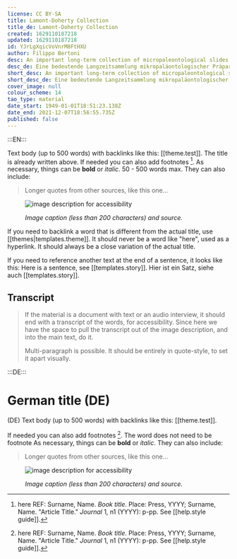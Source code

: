 ```yaml
---
license: CC BY-SA
title: Lamont-Doherty Collection
title_de: Lamont-Doherty Collection
created: 1629110187218
updated: 1629110187218
id: YJrLgXqicVoVnrM8FtHXU
author: Filippo Bertoni
desc: An important long-term collection of micropaleontological slides
desc_de: Eine bedeutende Langzeitsammlung mikropaläontologischer Präparate
short_desc: An important long-term collection of micropaleontological slides
short_desc_de: Eine bedeutende Langzeitsammlung mikropaläontologischer Präparate
cover_image: null
colour_scheme: 14
tao_type: material
date_start: 1949-01-01T18:51:23.138Z
date_end: 2021-12-07T18:56:55.735Z
published: false
---
```



:::EN:::

Text body (up to 500 words) with backlinks like this: [[theme.test]]. The title is already written above.
If needed you can also add footnotes [^1]. 
As necessary, things can be **bold** or _italic_. 50 - 500 words max.
They can also include:
>Longer quotes from other sources, like this one...

<figure>

![image description for accessibility](/images/example/hippo.jpg)

<figcaption>

_Image caption (less than 200 characters) and source._

</figcaption>

</figure>

If you need to backlink a word that is different from the actual title, use [[themes|templates.theme]].  It should never be a word like "here", used as a hyperlink. It should always be a close variation of the actual title.

If you need to reference another text at the end of a sentence, it looks like this: Here is a sentence, see [[templates.story]].
Hier ist ein Satz, siehe auch [[templates.story]].

<!-- And this allows us to leave notes to the others that are not visible in the preview. -->

## Transcript

>If the material is a document with text or an audio interview, it should end with a transcript of the words, for accessibility. Since here we have the space to pull the transcript out of the image description, and into the main text, do it.
>
>Multi-paragraph is possible. It should be entirely in quote-style, to set it apart visually.

[^1]: here REF: Surname, Name. _Book title_. Place: Press, YYYY; Surname, Name. "Article Title." _Journal_ 1, n1 (YYYY): p-pp. See [[help.style guide]].

:::DE:::

# German title (DE)

(DE) Text body (up to 500 words) with backlinks like this: [[theme.test]].

If needed you can also add footnotes [^1]. The word does not need to be footnote
As necessary, things can be **bold** or _italic_.
They can also include:
>Longer quotes from other sources, like this one...

<figure>

![image description for accessibility](/images/example/hippo.jpg)

<figcaption>

_Image caption (less than 200 characters) and source._

</figcaption>

</figure>

<!-- And this allows us to leave notes to the others that are not visible in the preview. -->

[^1]: here it links.
